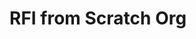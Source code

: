 # RFI from Scratch Org

<div id="lightning"></div>

<script type="text/javascript" src="https://platform-customer-73312-dev-ed.scratch.my.site.com/Admissions/lightning/lightning.out.js"></script>

<script type="text/javascript">
$Lightning.use("c:requestForInformationApp", function() {
        $Lightning.createComponent(
             "c:requestForInformationForm",
             {"rfi_controller":"RFI Controller 0001"},
             "lightning",
             function(cmp) {
                console.log("LWC Component Created.");
             } 
      );
    },
    'https://platform-customer-73312-dev-ed.scratch.my.site.com/Admissions'
);
</script>
